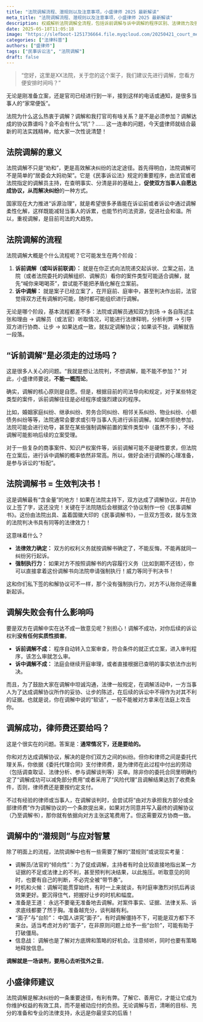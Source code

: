 ```yaml
---
title: "法院调解流程、潜规则以及注意事项，小盛律师 2025 最新解读"
meta_title: "法院调解流程、潜规则以及注意事项，小盛律师 2025 最新解读"
description: 权威解析法院调解全流程，包括诉前调解与诉中调解的程序区别、法律效力及强制执行力。揭秘调解背后的潜规则，分析调解成功与失败的法律后果，提供应对策略和谈判技巧。了解调解书与判决书的同等效力，掌握维护自身权益的法律知识，2025年最新民事诉讼实务指南。
date: 2025-05-18T11:05:18
image: "https://slefboot-1251736664.file.myqcloud.com/20250421_court_mediation_cover.webp"
categories: ["法律科普"]
authors: ["盛律师"]
tags: ["民事诉讼法", "法院调解"]
draft: false
---
```


> “您好，这里是XX法院，关于您的这个案子，我们建议先进行调解，您看方便安排时间吗？” 

无论是刚准备立案，还是官司已经进行到一半，接到这样的电话或通知，是很多当事人的“家常便饭”。

法院为什么这么热衷于调解？调解和我打官司有啥关系？是不是必须参加？调解达成的协议靠谱吗？会不会有什么“坑”？…… 这一连串的问题，今天盛律师就结合最新的司法实践精神，给大家一次性说清楚！

## 法院调解的意义

法院调解不只是“劝和”，更是高效解决纠纷的法定途径。首先得明白，法院调解可不是简单的“居委会大妈劝架”。它是《民事诉讼法》规定的重要程序，由法官或者法院指定的调解员主持，在查明事实、分清是非的基础上，**促使双方当事人自愿达成协议，从而解决纠纷**的一种方式。

国家现在大力推进“诉源治理”，就是希望很多矛盾能在诉讼前或者诉讼中通过调解柔性化解，这样既能减轻当事人的诉累，也能节约司法资源，促进社会和谐。所以，重视调解，是目前司法的大趋势。

## 法院调解的流程

法院调解大概是个什么流程呢？它可能发生在两个阶段：

1.  **诉前调解（或叫诉前联调）：** 就是在你正式向法院递交起诉状、立案之前，法院（或者法院委托的调解组织、调解员）看你的案件类型可能适合调解，就先“喊你来喝喝茶”，尝试能不能把矛盾化解在立案前。
2.  **诉中调解：** 就是案子已经立案了，在开庭前、庭审中，甚至判决作出前，法官觉得双方还有调解的可能，随时都可能组织进行调解。

无论是哪个阶段，基本流程都差不多：法院或调解员通知双方到场 -> 各自陈述主张和理由 -> 调解员（或法官）听取情况，可能进行法律释明，分析利弊 -> 引导双方进行协商、让步 -> 如果达成一致，就拟定调解协议；如果谈不拢，调解就告一段落。

## “诉前调解”是必须走的过场吗？

这是很多人关心的问题。“我就是想让法院判，不想调解，能不能不参加？” 对此，小盛律师要说，**不能一概而论**。

确实，调解的核心原则是自愿。但是，根据目前的司法导向和规定，对于某些特定类型的案件，诉前调解往往是必经程序或强烈建议的程序。

比如，婚姻家庭纠纷、继承纠纷、劳务合同纠纷、相邻关系纠纷、物业纠纷、小额债务纠纷等等，法院通常会要求或引导当事人先进行诉前调解。如果你拒绝参加，法院可能会进行劝导，甚至在某些强制调解前置的案件类型中（虽然不多），不经调解可能影响后续的立案受理。

对于一些复杂的商事案件、知识产权案件等，诉前调解可能不是硬性要求，但法院在立案后，进行诉中调解的概率依然非常高。所以，做好会进行调解的心理准备，是参与诉讼的“标配”。

## 法院调解书 = 生效判决书！

这是调解最有“含金量”的地方！如果在法院主持下，双方达成了调解协议，并在协议上签了字，这还没完！关键在于法院随后会根据这个协议制作一份《民事调解书》。这份由法院出具、盖着国徽大印的《民事调解书》，一旦双方签收，就与生效的法院判决书具有同等的法律效力！

这意味着什么？

* **法律效力确定：** 双方的权利义务就按调解书确定了，不能反悔，不能再就同一纠纷另行起诉。
* **强制执行力：** 如果对方不按照调解书的内容履行义务（比如到期不还钱），你可以直接拿着这份调解书向法院申请强制执行！威力等同于判决书！

这和你们私下签的和解协议可不一样，那个没有强制执行力，对方不认账你还得重新起诉。

## 调解失败会有什么影响吗

要是双方在调解中实在达不成一致意见呢？别担心！调解不成功，对你后续的诉讼权利**没有任何实质性损害**。

* **诉前调解不成：** 程序自动转入立案审查，符合条件的就正式立案，进入审判程序，该怎么审就怎么审。
* **诉中调解不成：** 法庭会继续开庭审理，或者直接根据已查明的事实依法作出判决。

而且，为了鼓励大家在调解中坦诚沟通，法律一般规定，在调解活动中，一方当事人为了达成调解协议所作的妥协、让步的陈述，在后续的诉讼中不得作为对其不利的证据。也就是说，你在调解中说的“软话”，一般不能被对方拿来在法庭上攻击你。

## 调解成功，律师费还要给吗？

这是个很实在的问题。答案是：**通常情况下，还是要给的。**

你和对方达成调解协议，解决的是你们双方之间的纠纷。但你和律师之间是委托代理关系，你依据《委托代理合同》支付律师费，是为律师在此过程中付出的劳动（包括调查取证、法律分析、参与调解谈判等）买单。除非你的委托合同里明确约定了“调解成功可以减免部分费用”或者采用了“风险代理”且调解结果达到了收费条件，否则，律师费还是要按约定支付。

不过有经验的律师或当事人，在调解谈判时，会尝试将“由对方承担我方部分或全部律师费”作为调解协议的一个条款提出来，如果对方同意并写入最终的调解协议（乃至调解书），那你就有依据向对方主张这笔费用了。但这需要双方协商一致。

## 调解中的“潜规则”与应对智慧

除了明面上的流程，法院调解中也有一些需要了解的“潜规则”或说现实考量：

* 调解员/法官的“倾向性”：为了促成调解，主持者有时会比较直接地指出某一方证据的不足或法律上的不利，甚至预判判决结果，以此施压。听取意见的同时，也要有自己的判断，不必完全被“带节奏”。
* 时机和火候：调解可能贯穿始终，有时一上来就谈，有时庭审激烈对抗后再谈效果更好。要沉得住气，把握好让步的时机和幅度。
* 准备是王道： 永远不要毫无准备地去调解。对案件事实、证据、法律关系、诉求底线都要了然于胸。准备越充分，谈判越有利。
* “面子”与“台阶”： 中国人讲究“面子”，有时调解僵持不下，可能是双方都下不来台。适当考虑对方的“面子”，在非原则问题上给予一些“台阶”，可能有助于打破僵局。
* 信息战： 调解也是了解对方底牌和策略的好机会。注意倾听，同时也要有策略地释放信息。

**调解就是一场谈判，要用心去听弦外之音**。

## 小盛律师建议

法院调解是解决纠纷的一条重要途径，有利有弊。了解它、善用它，才能让它成为你维护权益的有效工具，而不是被动应付的负担。无论调解与否，清晰的目标、充分的准备和专业的法律支持，永远是你最坚实的后盾！
